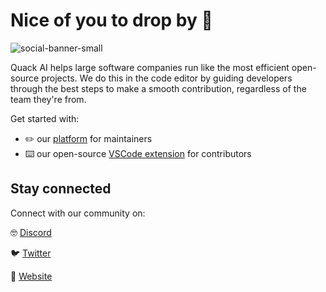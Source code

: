 # Nice of you to drop by :wave:

![social-banner-small](https://github.com/quack-ai/.github/assets/26927750/0786ea77-50d6-4076-93f2-74759549ef53)


Quack AI helps large software companies run like the most efficient open-source projects. We do this in the code editor by guiding developers through the best steps to make a smooth contribution, regardless of the team they're from.

Get started with:
- ✏️ our [platform](https://app.quack-ai.com/) for maintainers
- ⌨️ our open-source [VSCode extension](https://marketplace.visualstudio.com/items?itemName=QuackAI.quack-companion) for contributors

## Stay connected

Connect with our community on:

🤓 [Discord](https://discord.gg/E9rY3bVCWd)

🐦 [Twitter](https://twitter.com/quack_ai)

🦆 [Website](https://www.quack-ai.com/)
